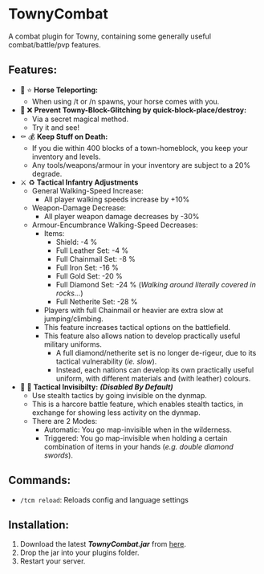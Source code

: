 # TownyCombat
A combat plugin for Towny, containing some generally useful combat/battle/pvp features.

## Features:
- :horse: :star: **Horse Teleporting:**
  - When using /t or /n spawns, your horse comes with you.
- :snake: :x: **Prevent Towny-Block-Glitching by quick-block-place/destroy:**
  - Via a secret magical method.
  - Try it and see!
- :coffin: :moneybag: **Keep Stuff on Death:**
  - If you die within 400 blocks of a town-homeblock, you keep your inventory and levels.
  - Any tools/weapons/armour in your inventory are subject to a 20% degrade.
- :crossed_swords: :recycle: **Tactical Infantry Adjustments**
  - General Walking-Speed Increase:
    - All player walking speeds increase by +10%
  - Weapon-Damage Decrease:
    - All player weapon damage decreases by -30%
  - Armour-Encumbrance Walking-Speed Decreases:
    - Items:
      - Shield: -4 %
      - Full Leather Set: -4 %
      - Full Chainmail Set: -8 %
      - Full Iron Set: -16 %
      - Full Gold Set: -20 %
      - Full Diamond Set: -24 %    (*Walking around literally covered in rocks...*)
      - Full Netherite Set: -28 %
    - Players with full Chainmail or heavier are extra slow at jumping/climbing.
    - This feature increases tactical options on the battlefield.
    - This feature also allows nation to develop practically useful military uniforms.
      - A full diamond/netherite set is no longer de-rigeur, due to its tactical vulnerability (*ie. slow*).
      - Instead, each nations can develop its own practically useful uniform, with different materials and (with leather) colours. 
- :bust_in_silhouette: :footprints: **Tactical Invisibilty:** ***(Disabled By Default)***
  - Use stealth tactics by going invisible on the dynmap.
  - This is a harcore battle feature, which enables stealth tactics, in exchange for showing less activity on the dynmap.
  - There are 2 Modes:
    - Automatic: You go map-invisible when in the wilderness.
    - Triggered: You go map-invisible when holding a certain combination of items in your hands (*e.g. double diamond swords*).


## Commands:
- ```/tcm reload```: Reloads config and language settings

## Installation:
1. Download the latest ***TownyCombat.jar*** from [here](https://github.com/TownyAdvanced/TownyCombat/releases).
2. Drop the jar into your plugins folder.
3. Restart your server.
